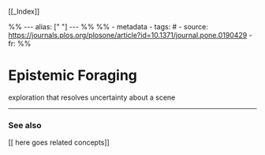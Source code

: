 
[[_Index]]

%% ---
alias: [" "]
--- %%
%% - metadata
	- tags: #
	- source: https://journals.plos.org/plosone/article?id=10.1371/journal.pone.0190429
	- fr: 
%%

# Epistemic Foraging
exploration that resolves uncertainty about a scene

-------------
### See also
[[ here goes related concepts]]

